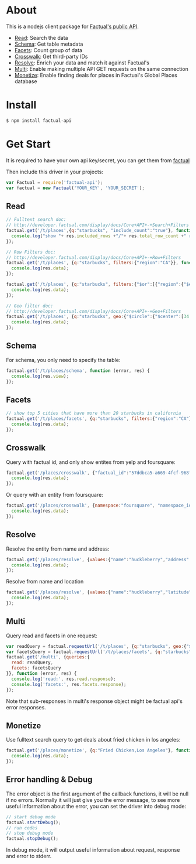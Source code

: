 # About

This is a nodejs client package for [Factual's public API](http://developer.factual.com/display/docs/Factual+Developer+APIs+Version+3).

*   [Read](http://developer.factual.com/display/docs/Core+API+-+Read): Search the data
*   [Schema](http://developer.factual.com/display/docs/Core+API+-+Schema): Get table metadata
*   [Facets](http://developer.factual.com/display/docs/Core+API+-+Facets): Count group of data
*   [Crosswalk](http://developer.factual.com/display/docs/Places+API+-+Crosswalk): Get third-party IDs
*   [Resolve](http://developer.factual.com/display/docs/Places+API+-+Resolve): Enrich your data and match it against Factual's
*   [Multi](http://developer.factual.com/display/docs/Core+API+-+Multi): Enable making multiple API GET requests on the same connection
*   [Monetize](http://developer.factual.com/display/docs/Places+API+-+Monetize): Enable finding deals for places in Factual's Global Places database 

# Install

`````bash
$ npm install factual-api
`````

# Get Start

It is required to have your own api key/secret, you can get them from [factual](https://www.factual.com/api-keys/request)

Then include this driver in your projects:
`````javascript
var Factual = require('factual-api');
var factual = new Factual('YOUR_KEY', 'YOUR_SECRET');
`````

## Read
`````javascript
// Fulltext search doc:
// http://developer.factual.com/display/docs/Core+API+-+Search+Filters
factual.get('/t/places',{q:"starbucks", "include_count":"true"}, function (error, res) {
  console.log("show "+ res.included_rows +"/"+ res.total_row_count +" rows:", res.data);
});

// Row Filters doc:
// http://developer.factual.com/display/docs/Core+API+-+Row+Filters
factual.get('/t/places', {q:"starbucks", filters:{"region":"CA"}}, function (error, res) {
  console.log(res.data);
});

factual.get('/t/places', {q:"starbucks", filters:{"$or":[{"region":{"$eq":"CA"}},{"locality":"newyork"}]}}, function (error, res) {
  console.log(res.data);
});

// Geo filter doc:
// http://developer.factual.com/display/docs/Core+API+-+Geo+Filters
factual.get('/t/places', {q:"starbucks", geo:{"$circle":{"$center":[34.041195,-118.331518],"$meters":1000}}}', function (error, res) {
  console.log(res.data);
});
`````

## Schema
For schema, you only need to specify the table:
`````javascript
factual.get('/t/places/schema', function (error, res) {
  console.log(res.view);
});
`````

## Facets
`````javascript
// show top 5 cities that have more than 20 starbucks in california
factual.get('/t/places/facets', {q:"starbucks", filters:{"region":"CA"}, select:"locality", "min_count":20, limit:5}, function (error, res) {
  console.log(res.data);
});
`````

## Crosswalk
Query with factual id, and only show entites from yelp and foursquare:
`````javascript
factual.get('/places/crosswalk', {"factual_id":"57ddbca5-a669-4fcf-968f-a1c8210a479a", only:"yelp,foursquare"}, function (error, res) {
  console.log(res.data);
});
`````

Or query with an entity from foursquare:
`````javascript
factual.get('/places/crosswalk', {namespace:"foursquare", "namespace_id":"4ae4df6df964a520019f21e3"}, function (error, res) {
  console.log(res.data);
});
`````

## Resolve
Resolve the entity from name and address:
`````javascript
factual.get('/places/resolve', {values:{"name":"huckleberry","address":"1014 Wilshire Blvd"}}, function (error, res) {
  console.log(res.data);
});
`````
Resolve from name and location
`````javascript
factual.get('/places/resolve', {values:{"name":"huckleberry","latitude":34.023827,"longitude":-118.49251}}, function (error, res) {
  console.log(res.data);
});
`````

## Multi
Query read and facets in one request:
`````javascript
var readQuery = factual.requestUrl('/t/places', {q:"starbucks", geo:{"$circle":{"$center":[34.041195,-118.331518],"$meters":1000}}});
var facetsQuery = factual.requestUrl('/t/places/facets', {q:"starbucks", filters:{"region":"CA"}, select:"locality", "min_count":20, limit:5});
factual.get('/multi', {queries:{
  read: readQuery,
  facets: facetsQuery
}}, function (error, res) {
  console.log('read:', res.read.response);
  console.log('facets:', res.facets.response);
});
`````
Note that sub-responses in multi's response object might be factual api's error responses.

## Monetize
Use fulltext search query to get deals about fried chicken in los angeles:
`````javascript
factual.get('/places/monetize', {q:"Fried Chicken,Los Angeles"}, function (error, res) {
  console.log(res.data);
});
`````

## Error handling & Debug
The error object is the first argument of the callback functions, it will be null if no errors. Normally it will just give you the error message, to see more useful information about the error, you can set the driver into debug mode:
`````javascript
// start debug mode
factual.startDebug();
// run codes
// stop debug mode 
factual.stopDebug();
`````
In debug mode, it will output useful information about request, response and error to stderr.
